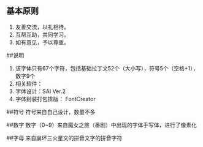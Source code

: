 ## 基本原则
1. 友善交流，以礼相待。
2. 互帮互助，共同学习。
3. 如有意见，予以尊重。

##说明
1. 该字体只有67个字符，包括基础拉丁文52个（大小写），符号5个（空格+1），数字9个
2. 相关软件：
3. 字体设计：SAI Ver.2
4. 字体封装打包排版： FontCreator

##符号
符号来自自己设计，数量不多

##数字
数字（0~9）来自魔女之旅（番剧）中出现的字体手写体，进行了像素化

##字母
来自崩坏三火星文的拼音文字的拼音字符
